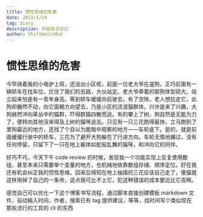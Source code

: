 ```yaml
---
title: 惯性思维的危害
date: 2022/1/24
tag: diary
description: 开始写点日记
author: ShiftWatchOut
---
```


# 惯性思维的危害

今早骑着我的小电驴上班，还没出小区呢，前面一位老大爷在遛狗，正巧前面有一辆轿车在找车位，拦住了我们的去路，大伙站定。老大爷牵着的那狗体型硕大，站立起来怕是有一青年身高。等到轿车缓缓向前驶去，有了空隙，老人想拉走它，此狗却巍然不动，向它面朝方向望去，乃是小区的流浪猫群体。兴许是来了兴趣，大狗赫然冲向草丛中的猫群，吓得群猫四散而逃。有的攀上了树，狗自然是无能为力了，便转向其他没来得及上树的猫咪追去。只见有一只三花跑得最快，立马跑到了里狗最远的地方，还找了个自以为能暗中观察的地方——车轮底下。是的，就是前面缓缓行驶中的轿车，三花为了避开大狗躲在了行进方向。车轮无情地碾过，没有任何停留，只留下了一只在地上躯体如蛇般乱舞的猫咪，和冲向它的同伴。

好巧不巧，今天下午 code review 的时候，发现我一个功能实现上反复使用数组，甚至本来只需要单个变量的地方，也机械地依靠数组存储、顺序定位。好在我还有机会纠正我的惯性思维。回来后得知在地上抽搐的三花应该自己走了，傻猫就这样用掉了自己的一条命，这点我可比不上它，犯这种错误的成本要远比它高啊。

感觉自己可以优化一下这个博客书写流程，通过脚本直接创建模板 markdown 文件，自动输入时间、作者，搜索已有 tag 提供建议，等等，找时间写个类似现在那些流行的工具的 cli 的东西